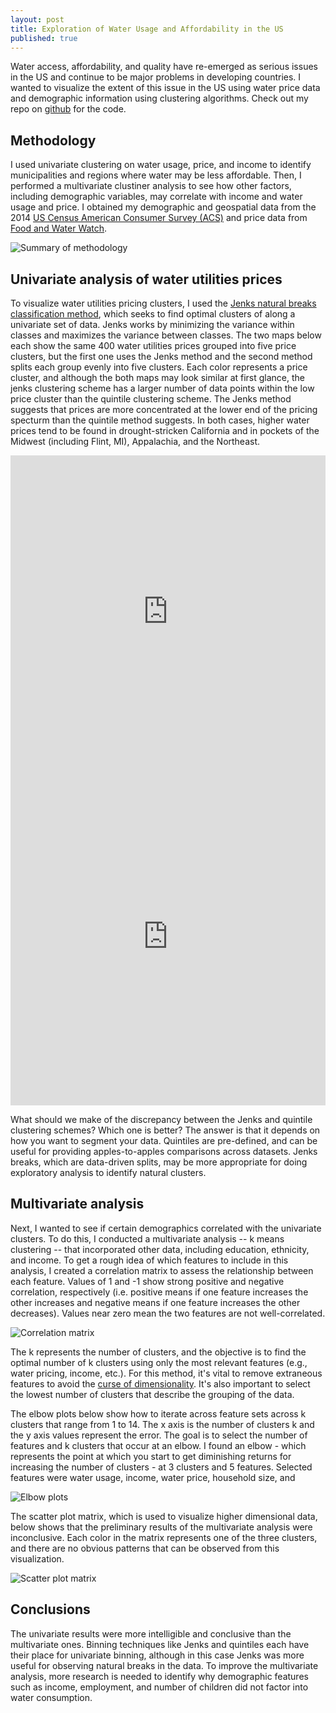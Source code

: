 ```yaml
---
layout: post
title: Exploration of Water Usage and Affordability in the US
published: true
---
```


Water access, affordability, and quality have re-emerged as serious issues in the US and continue to be major problems in developing countries. I wanted to visualize the extent of this issue in the US using water price data and demographic information using clustering algorithms. Check out my repo on [github](https://github.com/pgr-me/metis_projects/tree/master/fletcher) for the code. 

## Methodology

I used univariate clustering on water usage, price, and income to identify municipalities and regions where water may be less affordable. Then, I performed a multivariate clustiner analysis to see how other factors, including demographic variables, may correlate with income and water usage and price. I obtained my demographic and geospatial data from the 2014 [US Census American Consumer Survey (ACS)](https://www.census.gov/programs-surveys/acs/) and price data from [Food and Water Watch](http://www.foodandwaterwatch.org/insight/priceless-market-myth-water-pricing-reform).

![Summary of methodology]({{site.baseurl}}/pgr-me.github.io/images/003-water-methodology.png)

## Univariate analysis of water utilities prices

To visualize water utilities pricing clusters, I used the [Jenks natural breaks classification method](https://en.wikipedia.org/wiki/Jenks_natural_breaks_optimization), which seeks to find optimal clusters of along a univariate set of data. Jenks works by minimizing the variance within classes and maximizes the variance between classes. The two maps below each show the same 400 water utilities prices grouped into five price clusters, but the first one uses the Jenks method and the second method splits each group evenly into five clusters. Each color represents a price cluster, and although the both maps may look similar at first glance, the jenks clustering scheme has a larger number of data points within the low price cluster than the quintile clustering scheme. The Jenks method suggests that prices are more concentrated at the lower end of the pricing specturm than the quintile method suggests. In both cases, higher water prices tend to be found in drought-stricken California and in pockets of the Midwest (including Flint, MI), Appalachia, and the Northeast.

<iframe width="100%" height="520" frameborder="0" src="https://peter-gray-rasmussen.cartodb.com/viz/5c374ee8-1e2f-11e6-a4ae-0e5db1731f59/embed_map" allowfullscreen webkitallowfullscreen mozallowfullscreen oallowfullscreen msallowfullscreen></iframe>

<iframe width="100%" height="520" frameborder="0" src="https://peter-gray-rasmussen.cartodb.com/viz/7099f750-1e2f-11e6-bfbe-0ecfd53eb7d3/embed_map" allowfullscreen webkitallowfullscreen mozallowfullscreen oallowfullscreen msallowfullscreen></iframe>

What should we make of the discrepancy between the Jenks and quintile clustering schemes? Which one is better? The answer is that it depends on how you want to segment your data. Quintiles are pre-defined, and can be useful for providing apples-to-apples comparisons across datasets. Jenks breaks, which are data-driven splits, may be more appropriate for doing exploratory analysis to identify natural clusters. 

## Multivariate analysis

Next, I wanted to see if certain demographics correlated with the univariate clusters. To do this, I conducted a multivariate analysis -- k means clustering -- that incorporated other data, including education, ethnicity, and income. To get a rough idea of which features to include in this analysis, I created a correlation matrix to assess the relationship between each feature. Values of 1 and -1 show strong positive and negative correlation, respectively (i.e. positive means if one feature increases the other increases and negative means if one feature increases the other decreases). Values near zero mean the two features are not well-correlated.

![Correlation matrix]({{site.baseurl}}/pgr-me.github.io/images/003-water-correlation.png)

The k represents the number of clusters, and the objective is to find the optimal number of k clusters using only the most relevant features (e.g., water pricing, income, etc.). For this method, it's vital to remove extraneous features to avoid the [curse of dimensionality](https://en.wikipedia.org/wiki/Curse_of_dimensionality). It's also important to select the lowest number of clusters that describe the grouping of the data.

The elbow plots below show how to iterate across feature sets across k clusters that range from 1 to 14. The x axis is the number of clusters k and the y axis values represent the error. The goal is to select the number of features and k clusters that occur at an elbow. I found an elbow - which represents the point at which you start to get diminishing returns for increasing the number of clusters - at 3 clusters and 5 features. Selected features were water usage, income, water price, household size, and 

![Elbow plots]({{site.baseurl}}/pgr-me.github.io/images/003-water-elbow-plots.png)

The scatter plot matrix, which is used to visualize higher dimensional data, below shows that the preliminary results of the multivariate analysis were inconclusive. Each color in the matrix represents one of the three clusters, and there are no obvious patterns that can be observed from this visualization.

![Scatter plot matrix]({{site.baseurl}}/pgr-me.github.io/images/003-scatter.png)

## Conclusions

The univariate results were more intelligible and conclusive than the multivariate ones. Binning techniques like Jenks and quintiles each have their place for univariate binning, although in this case Jenks was more useful for observing natural breaks in the data. To improve the multivariate analysis, more research is needed to identify why demographic features such as income, employment, and number of children did not factor into water consumption.